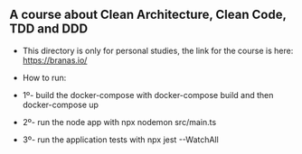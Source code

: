 ## A course about Clean Architecture, Clean Code, TDD and DDD
- This directory is only for personal studies, the link for the course is here: https://branas.io/

- How to run:
- 1º- build the docker-compose with docker-compose build and then docker-compose up
- 2º- run the node app with npx nodemon src/main.ts
- 3º- run the application tests with npx jest --WatchAll
